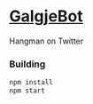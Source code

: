 # [GalgjeBot](https://twitter.com/galgjebot)

Hangman on Twitter

### Building
```sh
npm install
npm start
```

